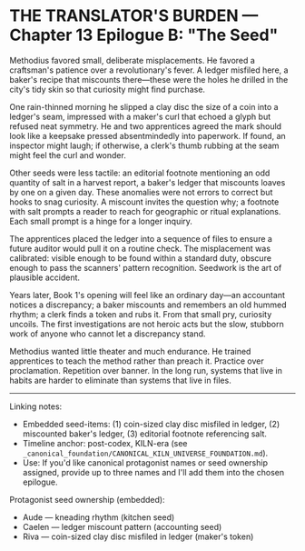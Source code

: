 # THE TRANSLATOR'S BURDEN — Chapter 13 Epilogue B: "The Seed"

Methodius favored small, deliberate misplacements. He favored a craftsman's patience over a revolutionary's fever. A ledger misfiled here, a baker's recipe that miscounts there—these were the holes he drilled in the city's tidy skin so that curiosity might find purchase.

One rain-thinned morning he slipped a clay disc the size of a coin into a ledger's seam, impressed with a maker's curl that echoed a glyph but refused neat symmetry. He and two apprentices agreed the mark should look like a keepsake pressed absentmindedly into paperwork. If found, an inspector might laugh; if otherwise, a clerk's thumb rubbing at the seam might feel the curl and wonder.

Other seeds were less tactile: an editorial footnote mentioning an odd quantity of salt in a harvest report, a baker's ledger that miscounts loaves by one on a given day. These anomalies were not errors to correct but hooks to snag curiosity. A miscount invites the question why; a footnote with salt prompts a reader to reach for geographic or ritual explanations. Each small prompt is a hinge for a longer inquiry.

The apprentices placed the ledger into a sequence of files to ensure a future auditor would pull it on a routine check. The misplacement was calibrated: visible enough to be found within a standard duty, obscure enough to pass the scanners' pattern recognition. Seedwork is the art of plausible accident.

Years later, Book 1's opening will feel like an ordinary day—an accountant notices a discrepancy; a baker miscounts and remembers an old hummed rhythm; a clerk finds a token and rubs it. From that small pry, curiosity uncoils. The first investigations are not heroic acts but the slow, stubborn work of anyone who cannot let a discrepancy stand.

Methodius wanted little theater and much endurance. He trained apprentices to teach the method rather than preach it. Practice over proclamation. Repetition over banner. In the long run, systems that live in habits are harder to eliminate than systems that live in files.

---

Linking notes:
- Embedded seed-items: (1) coin-sized clay disc misfiled in ledger, (2) miscounted baker's ledger, (3) editorial footnote referencing salt.
- Timeline anchor: post-codex, KILN-era (see `_canonical_foundation/CANONICAL_KILN_UNIVERSE_FOUNDATION.md`).
- Use: If you'd like canonical protagonist names or seed ownership assigned, provide up to three names and I'll add them into the chosen epilogue.

Protagonist seed ownership (embedded):
- Aude — kneading rhythm (kitchen seed)
- Caelen — ledger miscount pattern (accounting seed)
- Riva — coin-sized clay disc misfiled in ledger (maker's token)
